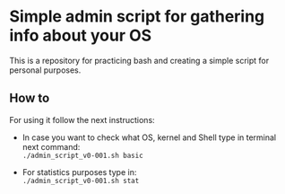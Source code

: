 # Simple admin script for gathering info about your OS

This is a repository for practicing bash and creating a simple script for personal purposes. 

## How to

For using it follow the next instructions:

- In case you want to check what OS, kernel and Shell type in terminal next command:\
    ```./admin_script_v0-001.sh basic```

- For statistics purposes type in:\
    ```./admin_script_v0-001.sh stat```